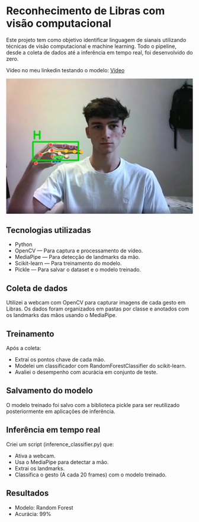 # Reconhecimento de Libras com visão computacional

Este projeto tem como objetivo identificar linguagem de sianais utilizando técnicas de visão computacional e machine learning. Todo o pipeline, desde a coleta de dados até a inferência em tempo real, foi desenvolvido do zero.

Vídeo no meu linkedin testando o modelo: [Vídeo](https://www.linkedin.com/posts/joao-emanuel-7bb2981a4_projeto-de-vis%C3%A3o-computacional-com-linguagem-activity-7345904031329845248-s-o2?utm_source=share&utm_medium=member_desktop&rcm=ACoAAC-9a38B_ih9uTXawvKzjklse66Jn0wYGio)

![Inferência](image.png)

## Tecnologias utilizadas

- Python
- OpenCV — Para captura e processamento de vídeo.
- MediaPipe — Para detecção de landmarks da mão.
- Scikit-learn — Para treinamento do modelo.
- Pickle — Para salvar o dataset e o modelo treinado.

## Coleta de dados

Utilizei a webcam com OpenCV para capturar imagens de cada gesto em Libras. Os dados foram organizados em pastas por classe e anotados com os landmarks das mãos usando o MediaPipe.

## Treinamento

Após a coleta:
- Extraí os pontos chave de cada mão.
- Modelei um classificador com RandomForestClassifier do scikit-learn.
- Avaliei o desempenho com acurácia em conjunto de teste.

## Salvamento do modelo

O modelo treinado foi salvo com a biblioteca pickle para ser reutilizado posteriormente em aplicações de inferência.

## Inferência em tempo real

Criei um script (inference_classifier.py) que:
- Ativa a webcam.
- Usa o MediaPipe para detectar a mão.
- Extrai os landmarks.
- Classifica o gesto (A cada 20 frames) com o modelo treinado.

## Resultados

- Modelo: Random Forest
- Acurácia: 99%
